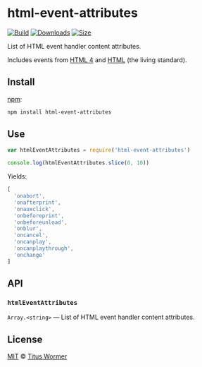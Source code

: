 # html-event-attributes

[![Build][build-badge]][build]
[![Downloads][downloads-badge]][downloads]
[![Size][size-badge]][size]

List of HTML event handler content attributes.

Includes events from [HTML 4][html4] and [HTML][html] (the living standard).

## Install

[npm][]:

```sh
npm install html-event-attributes
```

## Use

```js
var htmlEventAttributes = require('html-event-attributes')

console.log(htmlEventAttributes.slice(0, 10))
```

Yields:

```js
[
  'onabort',
  'onafterprint',
  'onauxclick',
  'onbeforeprint',
  'onbeforeunload',
  'onblur',
  'oncancel',
  'oncanplay',
  'oncanplaythrough',
  'onchange'
]
```

## API

### `htmlEventAttributes`

`Array.<string>` — List of HTML event handler content attributes.

## License

[MIT][license] © [Titus Wormer][author]

<!-- Definition -->

[build-badge]: https://img.shields.io/travis/wooorm/html-event-attributes.svg

[build]: https://travis-ci.org/wooorm/html-event-attributes

[downloads-badge]: https://img.shields.io/npm/dm/html-event-attributes.svg

[downloads]: https://www.npmjs.com/package/html-event-attributes

[size-badge]: https://img.shields.io/bundlephobia/minzip/html-event-attributes.svg

[size]: https://bundlephobia.com/result?p=html-event-attributes

[npm]: https://docs.npmjs.com/cli/install

[license]: license

[author]: https://wooorm.com

[html4]: https://www.w3.org/TR/html4/index/attributes.html

[html]: https://html.spec.whatwg.org/multipage/indices.html
